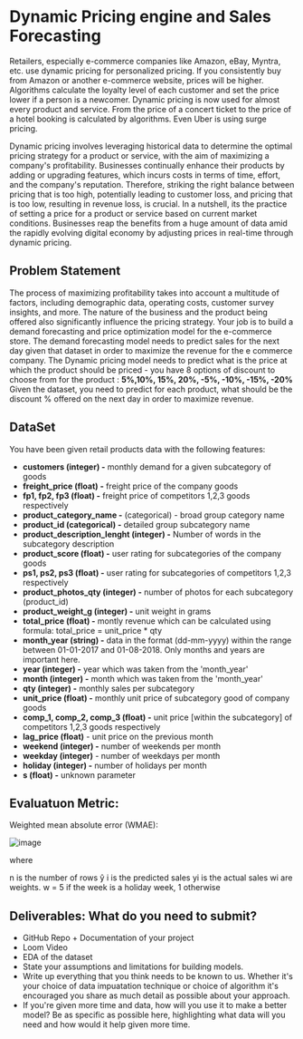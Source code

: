 # Dynamic Pricing engine and Sales Forecasting

Retailers, especially e-commerce companies like Amazon, eBay, Myntra, etc. use dynamic pricing for personalized pricing. If you consistently buy from Amazon or another e-commerce website, prices will be higher. Algorithms calculate the loyalty level of each customer and set the price lower if a person is a newcomer. Dynamic pricing is now used for almost every product and service. From the price of a concert ticket to the price of a hotel booking is calculated by algorithms. Even Uber is using surge pricing.

Dynamic pricing involves leveraging historical data to determine the optimal pricing strategy for a product or service, with the aim of maximizing a company's profitability. Businesses continually enhance their products by adding or upgrading features, which incurs costs in terms of time, effort, and the company's reputation. Therefore, striking the right balance between pricing that is too high, potentially leading to customer loss, and pricing that is too low, resulting in revenue loss, is crucial. In a nutshell, its the practice of setting a price for a product or service based on current market conditions. Businesses reap the benefits from a huge amount of data amid the rapidly evolving digital economy by adjusting prices in real-time through dynamic pricing. 

## Problem Statement
The process of maximizing profitability takes into account a multitude of factors, including demographic data, operating costs, customer survey insights, and more. The nature of the business and the product being offered also significantly influence the pricing strategy. Your job is to build a demand forecasting and price optimization model for the e-commerce store.
The demand forecasting model needs to predict sales for the next day given that dataset in order to maximize the revenue for the e commerce company.
The Dynamic pricing model needs to predict what is the price at which the product should be priced -  you have 8 options of discount to choose from for the product : **5%,10%, 15%, 20%, -5%, -10%, -15%, -20%**
Given the dataset, you need to predict for each product, what should be the discount % offered on the next day in order to maximize revenue.

## DataSet
You have been given retail products data with the following features:

- **customers (integer) -** monthly demand for a given subcategory of goods
- **freight_price (float) -** freight price of the company goods
- **fp1, fp2, fp3 (float) -** freight price of competitors 1,2,3 goods respectively
- **product_category_name -** (categorical) - broad group category name
- **product_id (categorical) -** detailed group subcategory name
- **product_description_lenght (integer) -** Number of words in the subcategory description
- **product_score (float) -** user rating for subcategories of the company goods
- **ps1, ps2, ps3 (float) -** user rating for subcategories of competitors 1,2,3 respectively
- **product_photos_qty (integer) -** number of photos for each subcategory (product_id)
- **product_weight_g (integer) -** unit weight in grams
- **total_price (float) -** montly revenue which can be calculated using formula: total_price = unit_price * qty
- **month_year (string) -** data in the format (dd-mm-yyyy) within the range between 01-01-2017 and 01-08-2018. Only months and years are important here.
- **year (integer) -** year which was taken from the 'month_year'
- **month (integer) -** month which was taken from the 'month_year'
- **qty (integer) -** monthly sales per subcategory
- **unit_price (float) -** monthly unit price of subcategory good of company goods
- **comp_1, comp_2, comp_3 (float) -** unit price [within the subcategory] of competitors 1,2,3 goods respectively
- **lag_price (float)** - unit price on the previous month
- **weekend (integer) -** number of weekends per month
- **weekday (integer)** - number of weekdays per month
- **holiday (integer) -** number of holidays per month
- **s (float) -** unknown parameter

## Evaluatuon Metric: 
Weighted mean absolute error (WMAE):

![image](https://github.com/laishawadhwa/ML-Take-Home-assignment/assets/25785830/2ded5d21-cab1-45b0-ab0a-9b98d53f40fe)

where

n is the number of rows
ŷ i is the predicted sales
yi is the actual sales
wi are weights. w = 5 if the week is a holiday week, 1 otherwise


 ## Deliverables: What do you need to submit?
 - GitHub Repo + Documentation of your project
 - Loom Video
 - EDA of the dataset
 - State your assumptions and limitations for building models.
 - Write up everything that you think needs to be known to us. Whether it's your choice of data impuatation technique or choice of algorithm it's encouraged you share as much detail as possible about your approach.
 - If you're given more time and data, how will you use it to make a better model? Be as specific as possible here, highlighting what data will you need and how would it help given more time.
   
